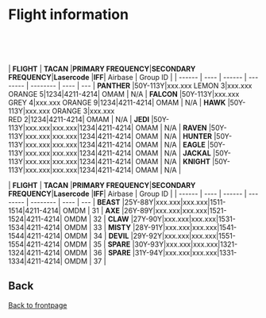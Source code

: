 # Flight information

<br>
<br>
<br>

| **FLIGHT** | **TACAN** |**PRIMARY FREQUENCY**|**SECONDARY FREQUENCY**|**Lasercode** |**IFF**| Airbase | Group ID |
| ------ | ---- | ------ | -------- | -------- | ---- | --- |
**PANTHER**  |50Y-113Y|xxx.xxx LEMON 3|xxx.xxx  ORANGE 5|1234|4211-4214| OMAM | N/A |
**FALCON**   |50Y-113Y|xxx.xxx <br> GREY 4|xxx.xxx ORANGE 9|1234|4211-4214| OMAM | N/A |
**HAWK**     |50Y-113Y|xxx.xxx ORANGE 3|xxx.xxx <br>RED 2|1234|4211-4214| OMAM | N/A |
**JEDI**     |50Y-113Y|xxx.xxx|xxx.xxx|1234|4211-4214| OMAM  | N/A |
**RAVEN**    |50Y-113Y|xxx.xxx|xxx.xxx|1234|4211-4214| OMAM | N/A |
**HUNTER**   |50Y-113Y|xxx.xxx|xxx.xxx|1234|4211-4214| OMAM | N/A |
**EAGLE**    |50Y-113Y|xxx.xxx|xxx.xxx|1234|4211-4214| OMAM | N/A |
**JACKAL**   |50Y-113Y|xxx.xxx|xxx.xxx|1234|4211-4214| OMAM | N/A |
**KNIGHT**   |50Y-113Y|xxx.xxx|xxx.xxx|1234|4211-4214| OMAM | N/A |

| **FLIGHT** | **TACAN** |**PRIMARY FREQUENCY**|**SECONDARY FREQUENCY**|**Lasercode** |**IFF**| Airbase | Group ID |
| ------ | ---- | ------ | -------- | -------- | ---- | --- |
**BEAST** |25Y-88Y|xxx.xxx|xxx.xxx|1511-1514|4211-4214| OMDM | 31 |
**AXE**   |26Y-89Y|xxx.xxx|xxx.xxx|1521-1524|4211-4214| OMDM | 32 |
**CLAW**  |27Y-90Y|xxx.xxx|xxx.xxx|1531-1534|4211-4214| OMDM | 33 |
**MISTY** |28Y-91Y|xxx.xxx|xxx.xxx|1541-1544|4211-4214| OMDM | 34 |
**DEVIL** |29Y-92Y|xxx.xxx|xxx.xxx|1551-1554|4211-4214| OMDM | 35 |
**SPARE** |30Y-93Y|xxx.xxx|xxx.xxx|1321-1324|4211-4214| OMDM | 36 |
**SPARE** |31Y-94Y|xxx.xxx|xxx.xxx|1331-1334|4211-4214| OMDM | 37 |




## Back
[Back to frontpage](https://132nd-vwing.github.io/OPUF-Brief/)